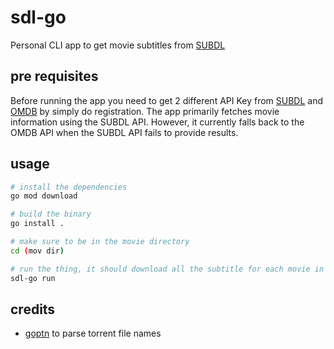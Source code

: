 # sdl-go

Personal CLI app to get movie subtitles from [SUBDL](https://www.subdl.com)

## pre requisites
Before running the app you need to get 2 different API Key from [SUBDL](https://www.subdl.com) and [OMDB](http://www.omdbapi.com/apikey.aspx) by simply do registration. The app primarily fetches movie information using the SUBDL API. However, it currently falls back to the OMDB API when the SUBDL API fails to provide results.

## usage

```bash
# install the dependencies
go mod download

# build the binary
go install .

# make sure to be in the movie directory
cd (mov dir)

# run the thing, it should download all the subtitle for each movie in the directory
sdl-go run
`````

## credits
- [goptn](https://github.com/razsteinmetz/go-ptn) to parse torrent file names